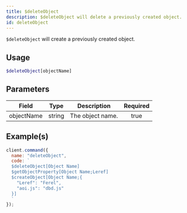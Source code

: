 ```yaml
---
title: $deleteObject
description: $deleteObject will delete a previously created object.
id: deleteObject
---
```


`$deleteObject` will create a previously created object.

## Usage

```php
$deleteObject[objectName]
```

## Parameters

| Field      | Type   | Description      | Required |
| ---------- | ------ | ---------------- | :------: |
| objectName | string | The object name. |   true   |

## Example(s)

```javascript
client.command({
  name: "deleteObject",
  code: `
  $deleteObject[Object Name]
  $getObjectProperty[Object Name;Leref]
  $createObject[Object Name;{
    "Leref": "Ferel",
    "aoi.js": "dbd.js"
  }]
  `
});
```
